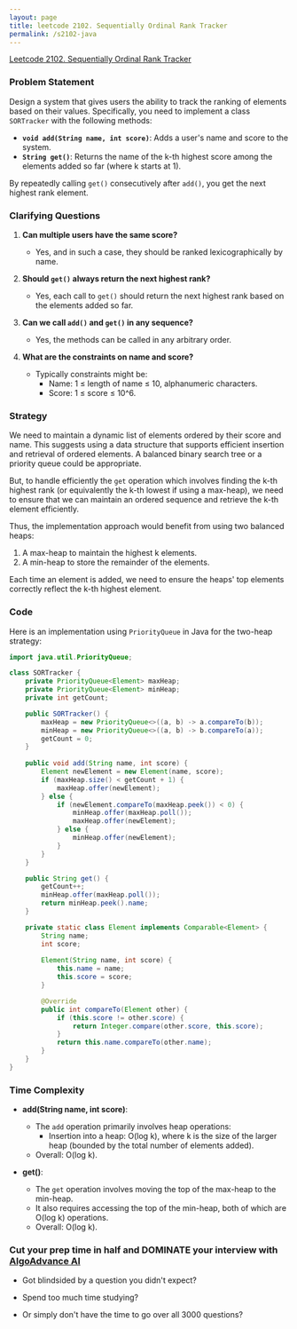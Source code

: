 ```yaml
---
layout: page
title: leetcode 2102. Sequentially Ordinal Rank Tracker
permalink: /s2102-java
---
```

[Leetcode 2102. Sequentially Ordinal Rank Tracker](https://algoadvance.github.io/algoadvance/l2102)
### Problem Statement

Design a system that gives users the ability to track the ranking of elements based on their values. Specifically, you need to implement a class `SORTracker` with the following methods:

- **`void add(String name, int score)`**: Adds a user's name and score to the system.
- **`String get()`**: Returns the name of the k-th highest score among the elements added so far (where k starts at 1).

By repeatedly calling `get()` consecutively after `add()`, you get the next highest rank element.

### Clarifying Questions

1. **Can multiple users have the same score?**
   - Yes, and in such a case, they should be ranked lexicographically by name.
   
2. **Should `get()` always return the next highest rank?**
   - Yes, each call to `get()` should return the next highest rank based on the elements added so far.

3. **Can we call `add()` and `get()` in any sequence?**
   - Yes, the methods can be called in any arbitrary order.

4. **What are the constraints on name and score?**
   - Typically constraints might be:
     - Name: 1 ≤ length of name ≤ 10, alphanumeric characters.
     - Score: 1 ≤ score ≤ 10^6.

### Strategy

We need to maintain a dynamic list of elements ordered by their score and name. This suggests using a data structure that supports efficient insertion and retrieval of ordered elements. A balanced binary search tree or a priority queue could be appropriate.

But, to handle efficiently the `get` operation which involves finding the k-th highest rank (or equivalently the k-th lowest if using a max-heap), we need to ensure that we can maintain an ordered sequence and retrieve the k-th element efficiently.

Thus, the implementation approach would benefit from using two balanced heaps:
1. A max-heap to maintain the highest k elements.
2. A min-heap to store the remainder of the elements.

Each time an element is added, we need to ensure the heaps' top elements correctly reflect the k-th highest element.

### Code

Here is an implementation using `PriorityQueue` in Java for the two-heap strategy:

```java
import java.util.PriorityQueue;

class SORTracker {
    private PriorityQueue<Element> maxHeap;
    private PriorityQueue<Element> minHeap;
    private int getCount;

    public SORTracker() {
        maxHeap = new PriorityQueue<>((a, b) -> a.compareTo(b));
        minHeap = new PriorityQueue<>((a, b) -> b.compareTo(a));
        getCount = 0;
    }
    
    public void add(String name, int score) {
        Element newElement = new Element(name, score);
        if (maxHeap.size() < getCount + 1) {
            maxHeap.offer(newElement);
        } else {
            if (newElement.compareTo(maxHeap.peek()) < 0) {
                minHeap.offer(maxHeap.poll());
                maxHeap.offer(newElement);
            } else {
                minHeap.offer(newElement);
            }
        }
    }

    public String get() {
        getCount++;
        minHeap.offer(maxHeap.poll());
        return minHeap.peek().name;
    }

    private static class Element implements Comparable<Element> {
        String name;
        int score;
        
        Element(String name, int score) {
            this.name = name;
            this.score = score;
        }

        @Override
        public int compareTo(Element other) {
            if (this.score != other.score) {
                return Integer.compare(other.score, this.score);
            }
            return this.name.compareTo(other.name);
        }
    }
}
```

### Time Complexity

- **add(String name, int score)**:
  - The `add` operation primarily involves heap operations:
    - Insertion into a heap: O(log k), where k is the size of the larger heap (bounded by the total number of elements added).
  - Overall: O(log k).

- **get()**:
  - The `get` operation involves moving the top of the max-heap to the min-heap.
  - It also requires accessing the top of the min-heap, both of which are O(log k) operations.
  - Overall: O(log k).


### Cut your prep time in half and DOMINATE your interview with [AlgoAdvance AI](https://algoAdvance.com)

- Got blindsided by a question you didn't expect?

- Spend too much time studying?

- Or simply don't have the time to go over all 3000 questions?

